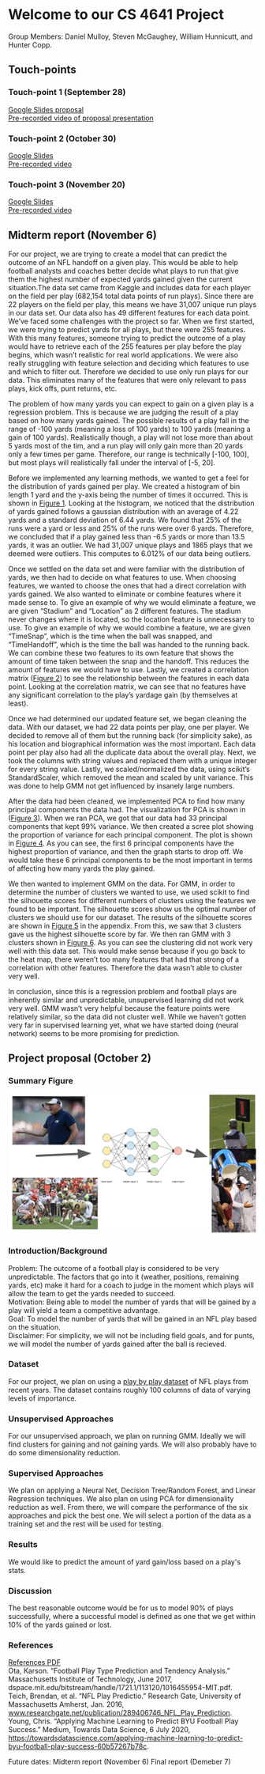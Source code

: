 # Welcome to our CS 4641 Project
Group Members:
Daniel Mulloy, Steven McGaughey, William Hunnicutt, and Hunter Copp.

## Touch-points
### Touch-point 1 (September 28)
[Google Slides proposal](https://docs.google.com/presentation/d/1lqc4cYwl3FGDUaEJnqRbJutyHcS9bqcUW0vrNTv1BoU/edit?usp=sharing)  
[Pre-recorded video of proposal presentation](assets/proposal.mp4)

### Touch-point 2 (October 30)
[Google Slides](https://docs.google.com/presentation/d/1XUYmbQi7nxib7FvQSLl0j9Y02YbNeSqOa29q96LnnVE/edit?usp=sharing)  
[Pre-recorded video](assets/touch_point_2_video.mp4)

### Touch-point 3 (November 20)
[Google Slides](https://docs.google.com/presentation/d/1azkIXxq7cwaeWjRAsN18MyXlp62RFgxlQOlzit0q0TQ/edit#slide=id.ga6ac8435e2_0_276)  
[Pre-recorded video](assets/touch_point_3_video.mp4)

## Midterm report (November 6)

For our project, we are trying to create a model that can predict the outcome of an NFL handoff on a given play. This would be able to help football analysts and coaches better decide what plays to run that give them the highest number of expected yards gained given the current situation.The data set came from Kaggle and includes data for each player on the field per play (682,154 total data points of run plays). Since there are 22 players on the field per play, this means we have 31,007 unique run plays in our data set. Our data also has 49 different features for each data point. We’ve faced some challenges with the project so far. When we first started, we were trying to predict yards for all plays, but there were 255 features. With this many features, someone trying to predict the outcome of a play would have to retrieve each of the 255 features per play before the play begins, which wasn’t realistic for real world applications. We were also really struggling with feature selection and deciding which features to use and which to filter out. Therefore we decided to use only run plays for our data. This eliminates many of the features that were only relevant to pass plays, kick offs, punt returns, etc.  
  
The problem of how many yards you can expect to gain on a given play is a regression problem. This is because we are judging the result of a play based on how many yards gained. The possible results of a play fall in the range of -100 yards (meaning a loss of 100 yards) to 100 yards (meaning a gain of 100 yards). Realistically though, a play will not lose more than about 5 yards most of the tim, and a run play will only gain more than 20 yards only a few times per game. Therefore, our range is technically \[-100, 100], but most plays will realistically fall under the interval of \[-5, 20].  
  
Before we implemented any learning methods, we wanted to get a feel for the distribution of yards gained per play. We created a histogram of bin length 1 yard and the y-axis being the number of times it occurred. This is shown in [Figure 1](assets/figure1.png). Looking at the histogram, we noticed that the distribution of yards gained follows a gaussian distribution with an average of 4.22 yards and a standard deviation of 6.44 yards. We found that 25% of the runs were a yard or less and 25% of the runs were over 6 yards. Therefore, we concluded that if a play gained less than -6.5 yards or more than 13.5 yards, it was an outlier. We had 31,007 unique plays and 1865 plays that we deemed were outliers. This computes to 6.012% of our data being outliers.  
  
Once we settled on the data set and were familiar with the distribution of yards, we then had to decide on what features to use. When choosing features, we wanted to choose the ones that had a direct correlation with yards gained. We also wanted to eliminate or combine features where it made sense to. To give an example of why we would eliminate a feature, we are given “Stadium” and “Location” as 2 different features. The stadium never changes where it is located, so the location feature is unnecessary to use. To give an example of why we would combine a feature, we are given “TimeSnap”, which is the time when the ball was snapped, and “TimeHandoff”, which is the time the ball was handed to the running back. We can combine these two features to its own feature that shows the amount of time taken between the snap and the handoff. This reduces the amount of features we would have to use. Lastly, we created a correlation matrix ([Figure 2](assets/figure2.png)) to see the relationship between the features in each data point. Looking at the correlation matrix, we can see that no features have any significant correlation to the play’s yardage gain (by themselves at least).  
  
Once we had determined our updated feature set, we began cleaning the data. With our dataset, we had 22 data points per play, one per player. We decided to remove all of them but the running back (for simplicity sake), as his location and biographical information was the most important. Each data point per play also had all the duplicate data about the overall play. Next, we took the columns with string values and replaced them with a unique integer for every string value. Lastly, we scaled/normalized the data, using scikit’s StandardScaler, which removed the mean and scaled by unit variance. This was done to help GMM not get influenced by insanely large numbers.  
  
After the data had been cleaned, we implemented PCA to find how many principal components the data had. The visualization for PCA is shown in ([Figure 3](assets/figure3.png)). When we ran PCA, we got that our data had 33 principal components that kept 99% variance. We then created a scree plot showing the proportion of variance for each principal component. The plot is shown in [Figure 4](assets/figure4.png). As you can see, the first 6 principal components have the highest proportion of variance, and then the graph starts to drop off. We would take these 6 principal components to be the most important in terms of affecting how many yards the play gained.  
  
We then wanted to implement GMM on the data. For GMM, in order to determine the number of clusters we wanted to use, we used scikit to find the silhouette scores for different numbers of clusters using the features we found to be important. The silhouette scores show us the optimal number of clusters we should use for our dataset. The results of the silhouette scores are shown in [Figure 5](assets/figure5.png) in the appendix. From this, we saw that 3 clusters gave us the highest silhouette score by far. We then ran GMM with 3 clusters shown in [Figure 6](assets/figure6.png). As you can see the clustering did not work very well with this data set. This would make sense because if you go back to the heat map, there weren’t too many features that had that strong of a correlation with other features. Therefore the data wasn’t able to cluster very well.  
  
In conclusion, since this is a regression problem and football plays are inherently similar and unpredictable, unsupervised learning did not work very well. GMM wasn’t very helpful because the feature points were relatively similar, so the data did not cluster well.  While we haven’t gotten very far in supervised learning yet, what we have started doing (neural network) seems to be more promising for prediction.

## Project proposal (October 2)

### Summary Figure
![Infographic](./assets/infographic.png)

### Introduction/Background
Problem: The outcome of a football play is considered to be very unpredictable. The factors that go into it (weather, positions, remaining yards, etc) make it hard for a coach to judge in the moment which plays will allow the team to get the yards needed to succeed.  
Motivation: Being able to model the number of yards that will be gained by a play will yield a team a competitive advantage.  
Goal: To model the number of yards that will be gained in an NFL play based on the situation.  
Disclaimer: For simplicity, we will not be including field goals, and for punts, we will model the number of yards gained after the ball is recieved.

### Dataset 
For our project, we plan on using a [play by play dataset](https://www.kaggle.com/maxhorowitz/nflplaybyplay2009to2016) of NFL plays from recent years. The dataset contains roughly 100 columns of data of varying levels of importance.

### Unsupervised Approaches
For our unsupervised approach, we plan on running GMM. Ideally we will find clusters for gaining and not gaining yards. We will also probably have to do some dimensionality reduction.

### Supervised Approaches
We plan on applying a Neural Net, Decision Tree/Random Forest, and Linear Regression techniques. We also plan on using PCA for dimensionality reduction as well. From there, we will compare the performance of the six approaches and pick the best one. We will select a portion of the data as a training set and the rest will be used for testing. 

### Results
We would like to predict the amount of yard gain/loss based on a play's stats.

### Discussion
The best reasonable outcome would be for us to model 90% of plays successfully, where a successful model is defined as one that we get within 10% of the yards gained or lost.

### References
[References PDF](assets/references.pdf)  
Ota, Karson. “Football Play Type Prediction and Tendency Analysis.” Massachusetts Institute of Technology, June 2017, dspace.mit.edu/bitstream/handle/1721.1/113120/1016455954-MIT.pdf.  
Teich, Brendan, et al. “NFL Play Predictio.” Research Gate, University of Massachusetts Amherst, Jan. 2016, www.researchgate.net/publication/289406746_NFL_Play_Prediction.  
Young, Chris. “Applying Machine Learning to Predict BYU Football Play Success.” Medium, Towards Data Science, 6 July 2020, https://towardsdatascience.com/applying-machine-learning-to-predict-byu-football-play-success-60b57267b78c.  

Future dates:
Midterm report (November 6)
Final report (Demeber 7)
